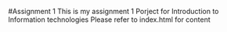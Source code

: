 #Assignment 1
This is my assignment 1 Porject for Introduction to Information technologies
Please refer to index.html for content
